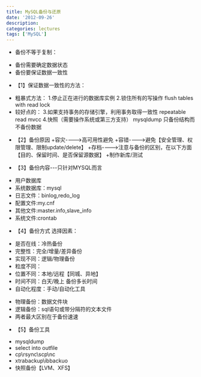 ```yaml
---
title: MySQL备份与还原
date: '2012-09-26'
description:
categories: lectures
tags: ['MySQL']
---
```


* 备份不等于复制：
+ 备份需要确定数据状态
+ 备份要保证数据一致性

* 【1】保证数据一致性的方法：
+ 粗暴式方法：
1.停止正在进行的数据库实例
2.锁住所有的写操作
flush tables with read lock
+ 较好点的：
3.如果支持事务的存储引擎，利用事务取得一致性
repeatable read 
mvcc
4.快照（需要操作系统或第三方支持）
mysqldump 只备份结构而不备份数据

* 【2】备份原因
+容灾---->高可用性避免
+容错---->避免【安全管理、权限管理、限制update/delete】
+存档---->注意与备份的区别，在以下方面【目的、保留时间、是否保留源数据】
+制作新库/测试

* 【3】备份内容---只针对MYSQL而言
+ 用户数据库
+ 系统数据库：mysql
+ 日志文件：binlog,redo_log
+ 配置文件:my.cnf
+ 其他文件:master.info,slave_info
+ 系统文件:crontab

* 【4】备份方式
选择因素：
+ 是否在线：冷热备份
+ 完整性：完全/增量/差异备份
+ 实现不同：逻辑/物理备份
+ 粒度不同：
+ 位置不同：本地/远程【同城、异地】
+ 时间不同：白天/晚上 备份多长时间
+ 自动化程度：手动/自动化工具
 
- 物理备份：数据文件块
- 逻辑备份：sql语句或带分隔符的文本文件
- 两者最大区别在于备份速速
 
* 【5】备份工具
+ mysqldump
+ select into outfile
+ cp\rsync\scp\nc
+ xtrabackup\ibbackuo
+ 快照备份【LVM、XFS】

